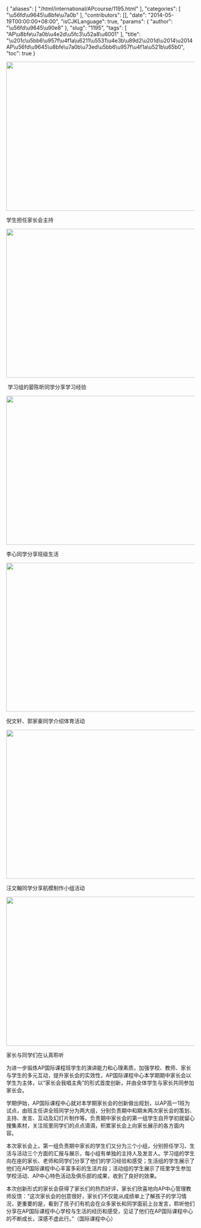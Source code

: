 {
    "aliases": [
        "/html/international/APcourse/1195.html"
    ],
    "categories": [
        "\u56fd\u9645\u8bfe\u7a0b"
    ],
    "contributors": [],
    "date": "2014-05-19T00:00:00+08:00",
    "isCJKLanguage": true,
    "params": {
        "author": "\u56fd\u9645\u90e8"
    },
    "slug": "1195",
    "tags": [
        "AP\u8bfe\u7a0b\u4e2d\u5fc3\u52a8\u6001"
    ],
    "title": "\u201c\u5bb6\u957f\u4f1a\u6211\u5531\u4e3b\u89d2\u201d\u2014\u2014AP\u56fd\u9645\u8bfe\u7a0b\u73ed\u5bb6\u957f\u4f1a\u521b\u65b0",
    "toc": true
}


<img
    src="https://cdn.tfls.online/mirror/full/e2025959bff98d0d40988900747d58485be1dab2.jpg"
    style="display:block;margin-left:auto;margin-right:auto;"
    decoding="async"
    fetchpriority="auto"
    loading="lazy"
    height="397"
    width="600"
/>




学生担任家长会主持





<img
    src="https://cdn.tfls.online/mirror/full/07db35d6605fa8492fb50b483c762405ae072729.jpg"
    style="display:block;margin-left:auto;margin-right:auto;"
    decoding="async"
    fetchpriority="auto"
    loading="lazy"
    height="397"
    width="600"
/>




 学习组的晏陈昕同学分享学习经验





<img
    src="https://cdn.tfls.online/mirror/full/8b3734f004c1bc9cced130aafbb8a93075e12242.jpg"
    style="display:block;margin-left:auto;margin-right:auto;"
    decoding="async"
    fetchpriority="auto"
    loading="lazy"
    height="397"
    width="600"
/>




李心同学分享班级生活





<img
    src="https://cdn.tfls.online/mirror/full/fba126d7d8e9ccdb5ded58e5a75fc27b0e37cb41.jpg"
    style="display:block;margin-left:auto;margin-right:auto;"
    decoding="async"
    fetchpriority="auto"
    loading="lazy"
    height="397"
    width="600"
/>




倪文轩、郭家豪同学介绍体育活动





<img
    src="https://cdn.tfls.online/mirror/full/a89289d9119675ce662dc478c1f365a60afcc693.jpg"
    style="display:block;margin-left:auto;margin-right:auto;"
    decoding="async"
    fetchpriority="auto"
    loading="lazy"
    height="397"
    width="600"
/>




汪文翰同学分享航模制作小组活动





<img
    src="https://cdn.tfls.online/mirror/full/f8ac87d6182a4674fe3020f7b78de103c178cd53.jpg"
    style="display:block;margin-left:auto;margin-right:auto;"
    decoding="async"
    fetchpriority="auto"
    loading="lazy"
    height="397"
    width="600"
/>




家长与同学们在认真聆听




  









为进一步锻炼AP国际课程班学生的演讲能力和心理素质，加强学校、教师、家长与学生的多元互动，提升家长会的实效性，AP国际课程中心本学期期中家长会以学生为主体，以“家长会我唱主角”的形式首度创新，并由全体学生与家长共同参加家长会。




学期伊始，AP国际课程中心就对本学期家长会的创新做出规划，以AP高一1班为试点，由班主任讲全班同学分为两大组，分别负责期中和期末两次家长会的策划、主持、发言、互动及幻灯片制作等。负责期中家长会的第一组学生自开学初就留心搜集素材，关注班里同学们的点点滴滴，积累家长会上向家长展示的各方面内容。                                                                         




本次家长会上，第一组负责期中家长的学生们又分为三个小组，分别担任学习、生活与活动三个方面的汇报与展示，每小组有单独的主持人及发言人。学习组的学生向在座的家长、老师和同学们分享了他们的学习经验和感受；生活组的学生展示了他们在AP国际课程中心丰富多彩的生活片段；活动组的学生展示了班里学生参加学校活动、AP中心特色活动及俱乐部的成果，收到了良好的效果。




本次创新形式的家长会获得了家长们的热烈好评，家长们欣喜地向AP中心管理教师反馈：“这次家长会的创意很好，家长们不仅能从成绩单上了解孩子的学习情况，更重要的是，看到了孩子们有机会在众多家长和同学面前上台发言，聆听他们分享在AP国际课程中心学校与生活的经历和感受，见证了他们在AP国际课程中心的不断成长，深感不虚此行。”（国际课程中心）





  



